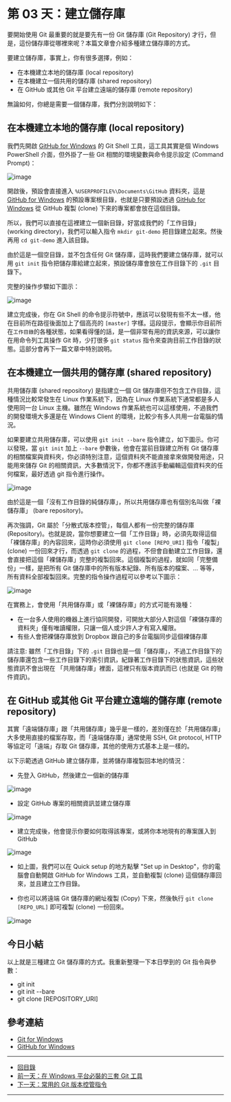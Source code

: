 # 第 03 天：建立儲存庫

要開始使用 Git 最重要的就是要先有一份 Git 儲存庫 (Git Repository) 才行，但是，這份儲存庫從哪裡來呢？本篇文章會介紹多種建立儲存庫的方式。

要建立儲存庫，事實上，你有很多選擇，例如：

* 在本機建立本地的儲存庫 (local repository)
* 在本機建立一個共用的儲存庫 (shared repository)
* 在 GitHub 或其他 Git 平台建立遠端的儲存庫 (remote repository)

無論如何，你總是需要一個儲存庫，我們分別說明如下：

## 在本機建立本地的儲存庫 (local repository)

我們先開啟 [GitHub for Windows](https://windows.github.com/) 的 Git Shell 工具，這工具其實是個 Windows PowerShell 介面，但外掛了一些 Git 相關的環境變數與命令提示設定 (Command Prompt)：

![image](figures/03/01.png)

開啟後，預設會直接進入 `%USERPROFILE%\Documents\GitHub` 資料夾，這是 [GitHub for Windows](https://windows.github.com/) 的預設專案根目錄，也就是只要預設透過 [GitHub for Windows](https://windows.github.com/) 從 GitHub 複製 (clone) 下來的專案都會放在這個目錄。

所以，我們可以直接在這裡建立一個新目錄，好當成我們的「工作目錄」(working directory)，我們可以輸入指令 `mkdir git-demo` 把目錄建立起來。然後再用 `cd git-demo` 進入該目錄。

由於這是一個空目錄，並不包含任何 Git 儲存庫，這時我們要建立儲存庫，就可以用 `git init` 指令把儲存庫給建立起來，預設儲存庫會放在工作目錄下的 `.git` 目錄下。

完整的操作步驟如下圖示：

![image](figures/03/02.png)

建立完成後，你在 Git Shell 的命令提示符號中，應該可以發現有些不太一樣，他在目前所在路徑後面加上了個高亮的 `[master]` 字樣。這段提示，會顯示你目前所在`工作目錄`的各種狀態，如果看得懂的話，是一個非常有用的資訊來源，可以讓你在用命令列工具操作 Git 時，少打很多 `git status` 指令來查詢目前工作目錄的狀態。這部分會再下一篇文章中特別說明。

## 在本機建立一個共用的儲存庫 (shared repository)

共用儲存庫 (shared repository) 是指建立一個 Git 儲存庫但不包含工作目錄，這種情況比較常發生在 Linux 作業系統下，因為在 Linux 作業系統下通常都是多人使用同一台 Linux 主機。雖然在 Windows 作業系統也可以這樣使用，不過我們的開發環境大多還是在 Windows Client 的環境，比較少有多人共用一台電腦的情況。

如果要建立共用儲存庫，可以使用 `git init --bare` 指令建立，如下圖示。你可以發現，當 `git init` 加上 `--bare` 參數後，他會在當前目錄建立所有 Git 儲存庫的相關檔案與資料夾，你必須特別注意，這個資料夾不能直接拿來做開發用途，只能用來儲存 Git 的相關資訊，大多數情況下，你都不應該手動編輯這個資料夾的任何檔案，最好透過 git 指令進行操作。

![image](figures/03/03.png)

由於這是一個「沒有工作目錄的純儲存庫」，所以共用儲存庫也有個別名叫做「裸儲存庫」 (bare repository)。

再次強調，Git 屬於「分散式版本控管」，每個人都有一份完整的儲存庫 (Repository)。也就是說，當你想要建立一個「工作目錄」時，必須先取得這個「裸儲存庫」的內容回來，這時你必須使用 `git clone [REPO_URI]` 指令「複製」(clone) 一份回來才行，而透過 `git clone` 的過程，不但會自動建立工作目錄，還會直接把這個「裸儲存庫」完整的複製回來。這個複製的過程，就如同「完整備份」一樣，是把所有 Git 儲存庫中的所有版本紀錄、所有版本的檔案、... 等等，所有資料全部複製回來。完整的指令操作過程可以參考以下圖示：

![image](figures/03/04.png)

在實務上，會使用「共用儲存庫」或「裸儲存庫」的方式可能有幾種：

* 在一台多人使用的機器上進行協同開發，可開放大部分人對這個「裸儲存庫的資料夾」僅有唯讀權限，只讓一個人或少許人才有寫入權限。
* 有些人會把裸儲存庫放到 Dropbox 跟自己的多台電腦同步這個裸儲存庫

請注意: 雖然「工作目錄」下的 `.git` 目錄也是一個「儲存庫」，不過工作目錄下的儲存庫還包含一些工作目錄下的索引資訊，紀錄著工作目錄下的狀態資訊，這些狀態資訊不會出現在 「共用儲存庫」裡面，這裡只有版本資訊而已 (也就是 Git 的物件資訊)。

## 在 GitHub 或其他 Git 平台建立遠端的儲存庫 (remote repository)

其實「遠端儲存庫」跟「共用儲存庫」幾乎是一樣的，差別僅在於「共用儲存庫」大多使用直接的檔案存取，而「遠端儲存庫」通常使用 SSH, Git protocol, HTTP 等協定可「遠端」存取 Git 儲存庫，其他的使用方式基本上是一樣的。

以下示範透過 GitHub 建立儲存庫，並將儲存庫複製回本地的情況：

* 先登入 GitHub，然後建立一個新的儲存庫

![image](figures/03/05.png)

* 設定 GitHub 專案的相關資訊並建立儲存庫

![image](figures/03/06.png)

* 建立完成後，他會提示你要如何取得該專案，或將你本地現有的專案匯入到 GitHub

![image](figures/03/07.png)

* 如上圖，我們可以在 Quick setup 的地方點擊 "Set up in Desktop"，你的電腦會自動開啟 GitHub for Windows 工具，並自動複製 (clone) 這個儲存庫回來，並且建立工作目錄。

* 你也可以將遠端 Git 儲存庫的網址複製 (Copy) 下來，然後執行 `git clone [REPO_URL]` 即可複製 (clone) 一份回來。

![image](figures/03/08.png)

## 今日小結

以上就是三種建立 Git 儲存庫的方式。我重新整理一下本日學到的 Git 指令與參數：

* git init
* git init --bare
* git clone \[REPOSITORY\_URI]

## 參考連結

* [Git for Windows](https://msysgit.github.io/)
* [GitHub for Windows](https://windows.github.com/)

---

* [回目錄](README.md)
* [前一天：在 Windows 平台必裝的三套 Git 工具](02.md)
* [下一天：常用的 Git 版本控管指令](04.md)

---
